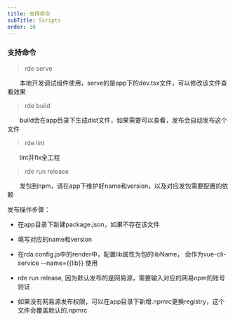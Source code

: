 ```yaml
---
title: 支持命令
subTitle: Scripts
order: 10
---
```


### 支持命令

> rde serve

&emsp;&emsp;本地开发调试组件使用，serve的是app下的dev.tsx文件，可以修改该文件查看效果

> rde build

&emsp;&emsp;build会在app目录下生成dist文件，如果需要可以查看，发布会自动发布这个文件

> rde lint

&emsp;&emsp;lint并fix全工程

> rde run release

&emsp;&emsp;发包到npm，请在app下维护好name和version，以及对应发包需要配置的依赖

发布操作步骤：

* 在app目录下新建package.json，如果不存在该文件

* 填写对应的name和version

* 在rda.config.js中的render中，配置lib属性为包的libName， 会作为vue-cli-service --name={{lib}} 使用

* rde run release, 因为默认发布的是网易源，需要输入对应的网易npm的账号验证

* 如果没有网易源发布权限，可以在app目录下新增.npmrc更换registry，这个文件会覆盖默认的.npmrc

